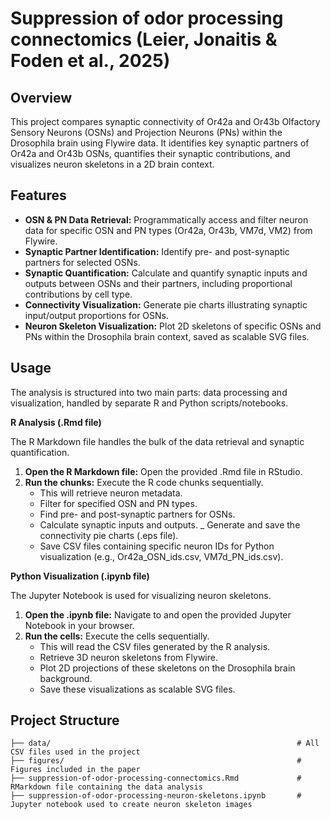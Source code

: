 # Suppression of odor processing connectomics (Leier, Jonaitis & Foden et al., 2025)


## Overview

This project compares synaptic connectivity of Or42a and Or43b Olfactory Sensory Neurons (OSNs) and Projection Neurons (PNs) within the Drosophila brain using Flywire data. It identifies key synaptic partners of Or42a and Or43b OSNs, quantifies their synaptic contributions, and visualizes neuron skeletons in a 2D brain context.

## Features

-   **OSN & PN Data Retrieval:** Programmatically access and filter neuron data for specific OSN and PN types (Or42a, Or43b, VM7d, VM2) from Flywire.
-   **Synaptic Partner Identification:** Identify pre- and post-synaptic partners for selected OSNs.
-   **Synaptic Quantification:** Calculate and quantify synaptic inputs and outputs between OSNs and their partners, including proportional contributions by cell type.
-   **Connectivity Visualization:** Generate pie charts illustrating synaptic input/output proportions for OSNs.
-   **Neuron Skeleton Visualization:** Plot 2D skeletons of specific OSNs and PNs within the Drosophila brain context, saved as scalable SVG files.

## Usage

The analysis is structured into two main parts: data processing and visualization, handled by separate R and Python scripts/notebooks.

**R Analysis (.Rmd file)**

The R Markdown file handles the bulk of the data retrieval and synaptic quantification.

1. **Open the R Markdown file:** Open the provided .Rmd file in RStudio.
2. **Run the chunks:** Execute the R code chunks sequentially.
    -   This will retrieve neuron metadata.
    -   Filter for specified OSN and PN types.
    -   Find pre- and post-synaptic partners for OSNs.
    -   Calculate synaptic inputs and outputs.
    _   Generate and save the connectivity pie charts (.eps file).
    -   Save CSV files containing specific neuron IDs for Python visualization (e.g., Or42a_OSN_ids.csv, VM7d_PN_ids.csv).

**Python Visualization (.ipynb file)**

The Jupyter Notebook is used for visualizing neuron skeletons.

1. **Open the .ipynb file:** Navigate to and open the provided Jupyter Notebook in your browser.
2. **Run the cells:** Execute the cells sequentially.
    -   This will read the CSV files generated by the R analysis.
    -   Retrieve 3D neuron skeletons from Flywire.
    -   Plot 2D projections of these skeletons on the Drosophila brain background.
    -   Save these visualizations as scalable SVG files.

## Project Structure

    ├── data/                                                       # All CSV files used in the project   
    ├── figures/                                                    # Figures included in the paper  
    ├── suppression-of-odor-processing-connectomics.Rmd             # RMarkdown file containing the data analysis
    ├── suppression-of-odor-processing-neuron-skeletons.ipynb       # Jupyter notebook used to create neuron skeleton images    
